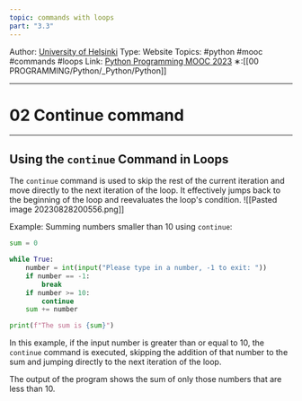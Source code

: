 ```yaml
---
topic: commands with loops
part: "3.3"
---
```

Author: [University of Helsinki](https://programming-23.mooc.fi/)
Type: Website
Topics: #python #mooc #commands #loops 
Link: [Python Programming MOOC 2023](https://programming-23.mooc.fi/)
∗:[[00 PROGRAMMING/Python/_Python/Python]] 

---
# 02 Continue command

--- 
## Using the `continue` Command in Loops

The `continue` command is used to skip the rest of the current iteration and move directly to the next iteration of the loop. It effectively jumps back to the beginning of the loop and reevaluates the loop's condition.
![[Pasted image 20230828200556.png]]

Example: Summing numbers smaller than 10 using `continue`:
```python
sum = 0

while True:
    number = int(input("Please type in a number, -1 to exit: "))
    if number == -1:
        break
    if number >= 10:
        continue
    sum += number

print(f"The sum is {sum}")
```

In this example, if the input number is greater than or equal to 10, the `continue` command is executed, skipping the addition of that number to the sum and jumping directly to the next iteration of the loop.

The output of the program shows the sum of only those numbers that are less than 10.
